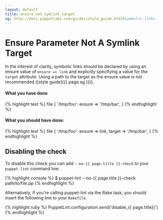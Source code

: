 ```yaml
---
layout: default
title: ensure_not_symlink_target
sg: http://docs.puppetlabs.com/guides/style_guide.html#symbolic-links
---
```


# Ensure Parameter Not A Symlink Target

In the interest of clarity, symbolic links should be declared by using an
ensure value of `ensure => link` and explicitly specifying a value for the
`target` attribute.  Using a path to the target as the ensure value is not
recommended ([style guide]({{ page.sg }})).

#### What you have done
{% highlight text %}
file { '/tmp/foo':
  ensure => '/tmp/bar',
}
{% endhighlight %}

#### What you should have done:
{% highlight text %}
file { '/tmp/foo':
  ensure => link,
  target => '/tmp/bar',
}
{% endhighlight %}

## Disabling the check

To disable this check you can add `--no-{{ page.title }}-check` to your
`puppet-lint` command line.

{% highlight console %}
$ puppet-lint --no-{{ page.title }}-check path/to/file.pp
{% endhighlight %}

Alternatively, if you're calling puppet-lint via the Rake task, you should
insert the following line to your `Rakefile`.

{% highlight ruby %}
PuppetLint.configuration.send('disable_{{ page.title}}')
{% endhighlight %}
